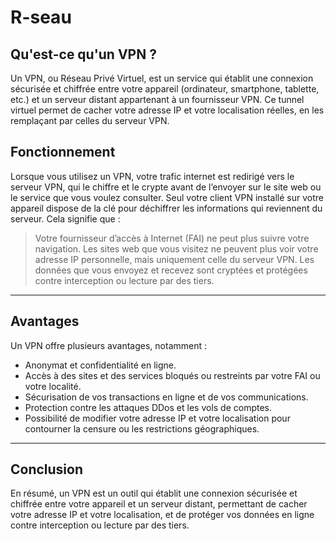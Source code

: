 # R-seau

## Qu'est-ce qu'un VPN ?
Un VPN, ou Réseau Privé Virtuel, est un service qui établit une connexion sécurisée et chiffrée entre votre appareil (ordinateur, smartphone, tablette, etc.) et un serveur distant appartenant à un fournisseur VPN. Ce tunnel virtuel permet de cacher votre adresse IP et votre localisation réelles, en les remplaçant par celles du serveur VPN.

## Fonctionnement
Lorsque vous utilisez un VPN, votre trafic internet est redirigé vers le serveur VPN, qui le chiffre et le crypte avant de l’envoyer sur le site web ou le service que vous voulez consulter. Seul votre client VPN installé sur votre appareil dispose de la clé pour déchiffrer les informations qui reviennent du serveur. Cela signifie que :

> Votre fournisseur d’accès à Internet (FAI) ne peut plus suivre votre navigation.
> Les sites web que vous visitez ne peuvent plus voir votre adresse IP personnelle, mais uniquement celle du serveur VPN.
> Les données que vous envoyez et recevez sont cryptées et protégées contre interception ou lecture par des tiers.
---
## Avantages
Un VPN offre plusieurs avantages, notamment :

- Anonymat et confidentialité en ligne.
- Accès à des sites et des services bloqués ou restreints par votre FAI ou votre localité.
- Sécurisation de vos transactions en ligne et de vos communications.
- Protection contre les attaques DDos et les vols de comptes.
- Possibilité de modifier votre adresse IP et votre localisation pour contourner la censure ou les restrictions géographiques.
---
## Conclusion
En résumé, un VPN est un outil qui établit une connexion sécurisée et chiffrée entre votre appareil et un serveur distant, permettant de cacher votre adresse IP et votre localisation, et de protéger vos données en ligne contre interception ou lecture par des tiers.
